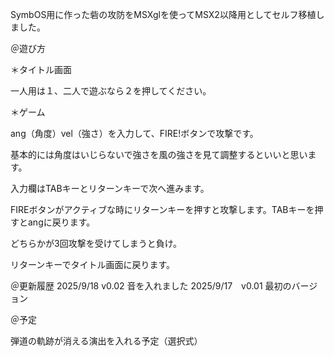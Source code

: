 SymbOS用に作った砦の攻防をMSXglを使ってMSX2以降用としてセルフ移植しました。

＠遊び方

＊タイトル画面　

一人用は１、二人で遊ぶなら２を押してください。

＊ゲーム

ang（角度）vel（強さ）を入力して、FIRE!ボタンで攻撃です。

基本的には角度はいじらないで強さを風の強さを見て調整するといいと思います。

入力欄はTABキーとリターンキーで次へ進みます。

FIREボタンがアクティブな時にリターンキーを押すと攻撃します。TABキーを押すとangに戻ります。

どちらかが3回攻撃を受けてしまうと負け。

リターンキーでタイトル画面に戻ります。



＠更新履歴
2025/9/18 v0.02 音を入れました
2025/9/17　v0.01 最初のバージョン


＠予定

弾道の軌跡が消える演出を入れる予定（選択式）
